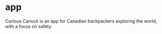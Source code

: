# app
Curious Canuck is an app for Canadian backpackers exploring the world, with a focus on safety.
